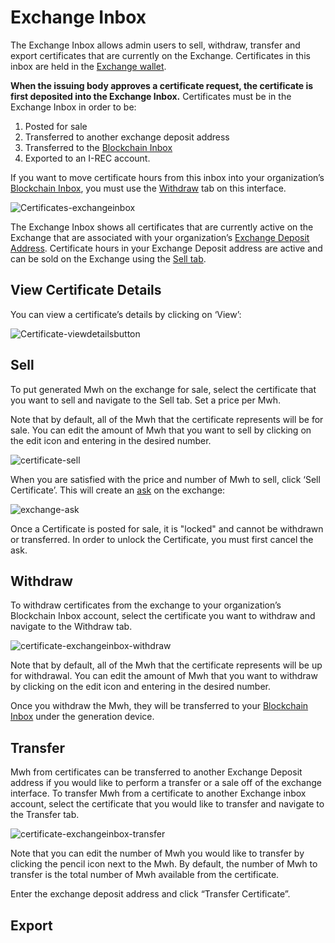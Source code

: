 # Exchange Inbox 

The Exchange Inbox allows admin users to sell, withdraw, transfer and export certificates that are currently on the Exchange. Certificates in this inbox are held in the [Exchange wallet](../user-guide-glossary.md#exchange-wallet).  

**When the issuing body approves a certificate request, the certificate is first deposited into the Exchange Inbox.** Certificates must be in the Exchange Inbox in order to be:  

1. Posted for sale
2. Transferred to another exchange deposit address
3. Transferred to the [Blockchain Inbox](./blockchain-inbox.md)
4. Exported to an I-REC account. 

If you want to move certificate hours from this inbox into your organization’s [Blockchain Inbox](./blockchain-inbox.md), you must use the [Withdraw](#withdraw) tab on this interface. 

![Certificates-exchangeinbox](../images/certificates/certificates-exchangeinbox.png)  

The Exchange Inbox shows all certificates that are currently active on the Exchange that are associated with your organization’s [Exchange Deposit Address](../user-guide-reg-onboarding.md#exchange-deposit-address). Certificate hours in your Exchange Deposit address are active and can be sold on the Exchange using the [Sell tab](#sell).

## View Certificate Details

You can view a certificate’s details by clicking on ‘View’:

![Certificate-viewdetailsbutton](../images/certificates/certificate-viewdetailsbutton.png)

## Sell 

To put generated Mwh on the exchange for sale, select the certificate that you want to sell and navigate to the Sell tab. Set a price per Mwh. 

Note that by default, all of the Mwh that the certificate represents will be for sale. You can edit the amount of Mwh that you want to sell by clicking on the edit icon and entering in the desired number. 

![certificate-sell](../images/certificates/certificate-sell.png)

When you are satisfied with the price and number of Mwh to sell, click ‘Sell Certificate’. This will create an [ask](../user-guide-glossary.md#ask) on the exchange:

![exchange-ask](../images/exchange/exchange-ask.png)  

Once a Certificate is posted for sale, it is "locked" and cannot be withdrawn or transferred. In order to unlock the Certificate, you must first cancel the ask. 

## Withdraw

To withdraw certificates from the exchange to your organization’s Blockchain Inbox account, select the certificate you want to withdraw and navigate to the Withdraw tab.  

![certificate-exchangeinbox-withdraw](../images/certificates/certificate-exchangeinbox-withdraw.png)

Note that by default, all of the Mwh that the certificate represents will be up for withdrawal. You can edit the amount of Mwh that you want to withdraw by clicking on the edit icon and entering in the desired number.   

Once you withdraw the Mwh, they  will be transferred to your [Blockchain Inbox](./blockchain-inbox.md) under the generation device.

## Transfer

Mwh from certificates can be transferred to another Exchange Deposit address if you would like to perform a transfer or a sale off of the exchange interface. To transfer Mwh from a certificate to another Exchange inbox account, select the certificate that you would like to transfer and navigate to the Transfer tab. 

![certificate-exchangeinbox-transfer](../images/certificates/certificate-exchangeinbox-transfer.png)

Note that you can edit the number of Mwh you would like to transfer by clicking the pencil icon next to the Mwh. By default, the number of Mwh to transfer is the total number of Mwh available from the certificate. 

Enter the exchange deposit address and click “Transfer Certificate”. 

## Export















